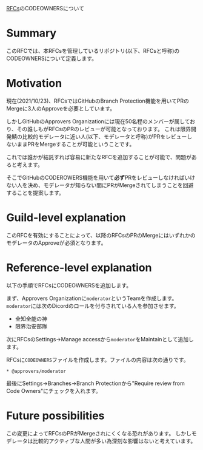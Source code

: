 [RFCs](https://github.com/approvers/RFCs)のCODEOWNERSについて

# Summary

このRFCでは、本RFCsを管理しているリポジトリ(以下、RFCsと呼称)のCODEOWNERSについて定義します。

# Motivation

現在(2021/10/23)、RFCsではGitHubのBranch Protection機能を用いてPRのMergeに3人のApproveを必要としています。

しかしGitHubのApprovers Organizationには現在50名程のメンバーが属しており、その誰しもがRFCsのPRのレビューが可能となっております。
これは限界開発鯖の比較的モデレータに近い人(以下、モデレータと呼称)がPRをレビューしないままPRをMergeすることが可能ということです。

これでは誰かが結託すれば容易に新たなRFCを追加することが可能で、問題があると考えます。

そこでGitHubのCODEROWERS機能を用いて**必ず**PRをレビューしなければいけない人を決め、モデレータが知らない間にPRがMergeされてしまうことを回避することを提案します。

# Guild-level explanation

このRFCを有効にすることによって、以降のRFCsのPRのMergeにはいずれかのモデレータのApproveが必須となります。

# Reference-level explanation

以下の手順でRFCsにCODEOWNERSを追加します。

まず、Approvers Organizationに`moderator`というTeamを作成します。
`moderator`には次のDicordのロールを付与されている人を参加させます。

- 全知全能の神
- 限界治安部隊

次にRFCsのSettings→Manage accessから`moderator`をMaintainとして追加します。

RFCsに`CODEOWNERS`ファイルを作成します。ファイルの内容は次の通りです。

```CODEOWNERS
* @approvers/moderator
```

最後にSettings→Branches→Branch Protectionから"Require review from Code Owners"にチェックを入れます。

# Future possibilities

この変更によってRFCsのPRがMergeされにくくなる恐れがあります。
しかしモデレータは比較的アクティブな人間が多い為深刻な影響はないと考えています。

